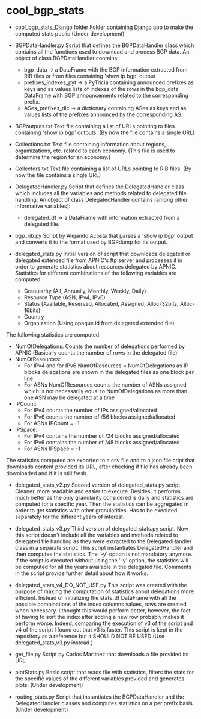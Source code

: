 # cool_bgp_stats

* cool_bgp_stats_Django folder
Folder containing Django app to make the computed stats public (Under development)

* BGPDataHandler.py
Script that defines the BGPDataHandler class which contains all the functions used to download and process BGP data.
An object of class BGPDataHandler contains:
	- bgp_data -> a DataFrame with the BGP information extracted from RIB files or from files containing 'show ip bgp' output
	- prefixes_indexes_pyt -> a PyTricia containing announced prefixes as keys and as values lists of indexes of the rows in the bgp_data DataFrame with BGP announcements related to the corresponding prefix.
	- ASes_prefixes_dic -> a dictionary containing ASes as keys and as values lists of the prefixes announced by the corresponding AS.

* BGPoutputs.txt
Text file containing a list of URLs pointing to files containing 'show ip bgp' outputs. (By now the file contains a single URL)

* Collections.txt
Text file containing information about regions, orgamizations, etc. related to each economy. (This file is used to determine the region for an economy.)

* Collectors.txt
Text file containing a list of URLs pointing to RIB files. (By now the file contains a single URL)

* DelegatedHandler.py
Script that defines the DelegatedHandler class which includes all the variables and methods related to delegated file handling.
An object of class DelegatedHandler contains (among other informative variables):
	- delegated_df -> a DataFrame with information extracted from a delegated file.
 
* bgp_rib.py
Script by Alejando Acosta that parses a 'show ip bgp' output and converts it to the format used by BGPdump for its output.

* delegated_stats.py
Initial version of script that downloads delegated or delegated extended file from APNIC's ftp server and processes it in order to generate statistics about resources delegated by APNIC.
Statistics for different combinations of the following variables are computed:
  - Granularity (All, Annually, Monthly, Weekly, Daily)
  - Resource Type (ASN, IPv4, IPv6)
  - Status (Available, Reserved, Allocated, Assigned, Alloc-32bits, Alloc-16bits)
  - Country
  - Organization (Using opaque id from delegated extended file)

The following statistics are computed:
  - NumOfDelegations: Counts the number of delegations performed by APNIC
    (Basically counts the number of rows in the delegated file)
  - NumOfResources:
      - For IPv4 and for IPv6 NumOfResources = NumOfDelegations as IP blocks delegations are shown in the delegated files as one block per line
      - For ASNs NumOfResources counts the number of ASNs assigned which is not necessarily equal to NumOfDelegations as more than one ASN may be delegated at a time
  - IPCount:
      - For IPv4 counts the number of IPs assigned/allocated
      - For IPv6 counts the number of /56 blocks assigned/allocated
      - For ASNs IPCount = -1
  - IPSpace:
      - For IPv4 contains the number of /24 blocks assigned/allocated
      - For IPv6 contains the number of /48 blocks assigned/allocated
      - For ASNs IPSpace = -1

The statistics computed are exported to a csv file and to a json file.cript that downloads content provided its URL, after checking if file has already been downloaded and if it is still fresh.

* delegated_stats_v2.py
Second version of delegated_stats.py script. Cleaner, more readable and easier to execute.
Besides, it performs much better as the only granularity considered is daily and
statistics are computed for a specific year.
Then the statistics can be aggregated in order to get statistics with other granularities.
Has to be executed separately for the different years of interest.

* delegated_stats_v3.py
Third version of delegated_stats.py script. Now this script doesn't include all the variables and methods related to delegated file handling as they were extracted to the DelegatedHandler class in a separate script. This script instantiates DelegatedHandler and then computes the statistics. The '-y' option is not mandatory anymore. If the script is executed without using the '-y' option, the statistics will be computed for all the years available in the delegated file.
Comments in the script provide further detail about how it works.

* delegated_stats_v4_DO_NOT_USE.py
This script was created with the purpose of making the computation of statistics about delegations more efficient. Instead of initializing the stats_df DataFrame with all the possible combinations of the index columns values, rows are created when necessary. I thought this would perform better, however, the fact of having to sort the index after adding a new row probably makes it perform worse. Indeed, comparing the execution of v3 of the script and v4 of the script I found out that v3 is faster.
This script is kept in the repository as a reference but it SHOULD NOT BE USED (Use delegated_stats_v3.py instead.)

* get_file.py
Script by Carlos Martinez that downloads a file provided its URL.

* plotStats.py
Basic script that reads file with statistics, filters the stats for the specific values of the different variables provided
and generates plots. (Under development)

* routing_stats.py
Script that instantiates the BGPDataHandler and the DelegatedHandler classes and computes statistics on a per prefix basis.
(Under development)
